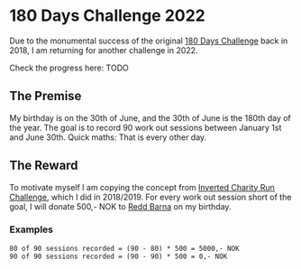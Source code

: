 # 180 Days Challenge 2022

Due to the monumental success of the original [180 Days Challenge](https://github.com/OptimusCrime/180-days-challenge) back in 2018, 
I am returning for another challenge in 2022.

Check the progress here: TODO

## The Premise

My birthday is on the 30th of June, and the 30th of June is the 180th day of the year. The goal is to record 90 work out sessions
between January 1st and June 30th. Quick maths: That is every other day.

## The Reward

To motivate myself I am copying the concept from [Inverted Charity Run Challenge](https://github.com/OptimusCrime/inverted-charity-run-challenge), which I did in 2018/2019.
For every work out session short of the goal, I will donate 500,- NOK to [Redd Barna](https://www.reddbarna.no/) on my birthday.

### Examples

```
80 of 90 sessions recorded = (90 - 80) * 500 = 5000,- NOK
90 of 90 sessions recorded = (90 - 90) * 500 = 0,- NOK
```
